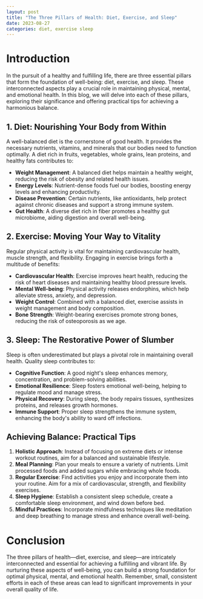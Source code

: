 ```yaml
---
layout: post
title: "The Three Pillars of Health: Diet, Exercise, and Sleep"
date: 2023-08-27
categories: diet, exercise sleep
---
```


# Introduction
In the pursuit of a healthy and fulfilling life, there are three essential pillars that form the foundation of well-being: diet, exercise, and sleep. These interconnected aspects play a crucial role in maintaining physical, mental, and emotional health. In this blog, we will delve into each of these pillars, exploring their significance and offering practical tips for achieving a harmonious balance.

## 1. Diet: Nourishing Your Body from Within
A well-balanced diet is the cornerstone of good health. It provides the necessary nutrients, vitamins, and minerals that our bodies need to function optimally. A diet rich in fruits, vegetables, whole grains, lean proteins, and healthy fats contributes to:

- **Weight Management**: A balanced diet helps maintain a healthy weight, reducing the risk of obesity and related health issues.
- **Energy Levels**: Nutrient-dense foods fuel our bodies, boosting energy levels and enhancing productivity.
- **Disease Prevention**: Certain nutrients, like antioxidants, help protect against chronic diseases and support a strong immune system.
- **Gut Health**: A diverse diet rich in fiber promotes a healthy gut microbiome, aiding digestion and overall well-being.

## 2. Exercise: Moving Your Way to Vitality
Regular physical activity is vital for maintaining cardiovascular health, muscle strength, and flexibility. Engaging in exercise brings forth a multitude of benefits:

- **Cardiovascular Health**: Exercise improves heart health, reducing the risk of heart diseases and maintaining healthy blood pressure levels.
- **Mental Well-being**: Physical activity releases endorphins, which help alleviate stress, anxiety, and depression.
- **Weight Control**: Combined with a balanced diet, exercise assists in weight management and body composition.
- **Bone Strength**: Weight-bearing exercises promote strong bones, reducing the risk of osteoporosis as we age.

## 3. Sleep: The Restorative Power of Slumber
Sleep is often underestimated but plays a pivotal role in maintaining overall health. Quality sleep contributes to:

- **Cognitive Function**: A good night's sleep enhances memory, concentration, and problem-solving abilities.
- **Emotional Resilience**: Sleep fosters emotional well-being, helping to regulate mood and manage stress.
- **Physical Recovery**: During sleep, the body repairs tissues, synthesizes proteins, and releases growth hormones.
- **Immune Support**: Proper sleep strengthens the immune system, enhancing the body's ability to ward off infections.

## Achieving Balance: Practical Tips
1. **Holistic Approach**: Instead of focusing on extreme diets or intense workout routines, aim for a balanced and sustainable lifestyle.
2. **Meal Planning**: Plan your meals to ensure a variety of nutrients. Limit processed foods and added sugars while embracing whole foods.
3. **Regular Exercise**: Find activities you enjoy and incorporate them into your routine. Aim for a mix of cardiovascular, strength, and flexibility exercises.
4. **Sleep Hygiene**: Establish a consistent sleep schedule, create a comfortable sleep environment, and wind down before bed.
5. **Mindful Practices**: Incorporate mindfulness techniques like meditation and deep breathing to manage stress and enhance overall well-being.

# Conclusion
The three pillars of health—diet, exercise, and sleep—are intricately interconnected and essential for achieving a fulfilling and vibrant life. By nurturing these aspects of well-being, you can build a strong foundation for optimal physical, mental, and emotional health. Remember, small, consistent efforts in each of these areas can lead to significant improvements in your overall quality of life.
